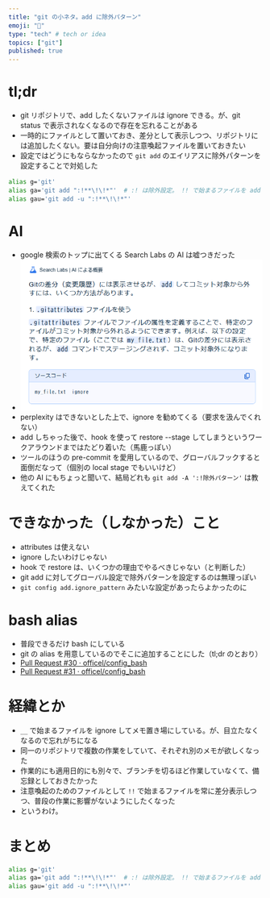 ```yaml
---
title: "git の小ネタ。add に除外パターン"
emoji: "🐙"
type: "tech" # tech or idea
topics: ["git"]
published: true
---
```


# tl;dr

- git リポジトリで、add したくないファイルは ignore できる。が、git status で表示されなくなるので存在を忘れることがある
- 一時的にファイルとして置いておき、差分として表示しつつ、リポジトリには追加したくない。要は自分向けの注意喚起ファイルを置いておきたい
- 設定ではどうにもならなかったので `git add` のエイリアスに除外パターンを設定することで対処した

```bash
alias g='git'
alias ga='git add ":!**\!\!*"'  # :! は除外設定。 !! で始まるファイルを add しない
alias gau='git add -u ":!**\!\!*"'
```

# AI

- google 検索のトップに出てくる Search Labs の AI は嘘つきだった
- ![alt text](/images/2025-05-20.png)
- perplexity はできないとした上で、ignore を勧めてくる（要求を汲んでくれない）
- add しちゃった後で、hook を使って restore --stage してしまうというワークアラウンドまではたどり着いた（馬鹿っぽい）
- ツールのほうの pre-commit を愛用しているので、グローバルフックすると面倒だなって（個別の local stage でもいいけど）
- 他の AI にもちょっと聞いて、結局どれも `git add -A ':!除外パターン'` は教えてくれた

# できなかった（しなかった）こと

- attributes は使えない
- ignore したいわけじゃない
- hook で restore は、いくつかの理由でやるべきじゃない（と判断した）
- git add に対してグローバル設定で除外パターンを設定するのは無理っぽい
- `git config add.ignore_pattern` みたいな設定があったらよかったのに

# bash alias

- 普段できるだけ bash にしている
- git の alias を用意しているのでそこに追加することにした（tl;dr のとおり）
- [Pull Request #30 · officel/config_bash](https://github.com/officel/config_bash/pull/30)
- [Pull Request #31 · officel/config_bash](https://github.com/officel/config_bash/pull/31)

# 経緯とか

- `__` で始まるファイルを ignore してメモ置き場にしている。が、目立たなくなるので忘れがちになる
- 同一のリポジトリで複数の作業をしていて、それぞれ別のメモが欲しくなった
- 作業的にも適用日的にも別々で、ブランチを切るほど作業していなくて、備忘録としておきたかった
- 注意喚起のためのファイルとして `!!` で始まるファイルを常に差分表示しつつ、普段の作業に影響がないようにしたくなった
- というわけ。

# まとめ

```bash
alias g='git'
alias ga='git add ":!**\!\!*"'  # :! は除外設定。 !! で始まるファイルを add しない
alias gau='git add -u ":!**\!\!*"'
```
